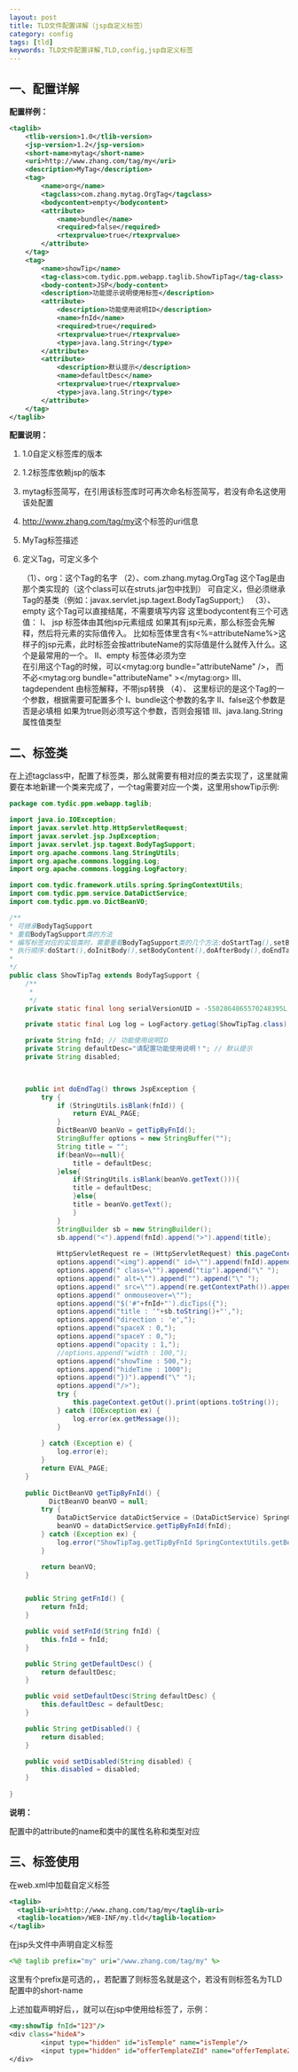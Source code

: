 ```yaml
---
layout: post
title: TLD文件配置详解（jsp自定义标签）
category: config
tags: [tld]
keywords: TLD文件配置详解,TLD,config,jsp自定义标签
---
```

## 一、配置详解
**配置样例：**
```xml
<taglib>
	<tlib-version>1.0</tlib-version>
	<jsp-version>1.2</jsp-version>
	<short-name>mytag</short-name>
	<uri>http://www.zhang.com/tag/my</uri>
	<description>MyTag</description>
	<tag>
		<name>org</name>
		<tagclass>com.zhang.mytag.OrgTag</tagclass>
		<bodycontent>empty</bodycontent>
		<attribute>
			<name>bundle</name>
			<required>false</required>
			<rtexprvalue>true</rtexprvalue>
		</attribute>
	</tag>
	<tag>
		<name>showTip</name>
		<tag-class>com.tydic.ppm.webapp.taglib.ShowTipTag</tag-class>
		<body-content>JSP</body-content>
		<description>功能提示说明使用标签</description>
		<attribute>
			<description>功能使用说明ID</description>
			<name>fnId</name>
			<required>true</required>
			<rtexprvalue>true</rtexprvalue>
			<type>java.lang.String</type>
		</attribute>
		<attribute>
			<description>默认提示</description>
			<name>defaultDesc</name>
			<rtexprvalue>true</rtexprvalue>
			<type>java.lang.String</type>
		</attribute>
	</tag>
</taglib>
```
**配置说明：**
1. <tlib-version>1.0</tlib-version>自定义标签库的版本
2. <jsp-version>1.2</jsp-version>标签库依赖jsp的版本
3. <short-name>mytag</short-name>标签简写，在引用该标签库时可再次命名标签简写，若没有命名这使用该处配置
4. <uri>http://www.zhang.com/tag/my</uri>这个标签的uri信息
5. <description>MyTag</description>标签描述
6. <tag></tag>定义Tag，可定义多个


    （1）、<name>org</name>：这个Tag的名字
    （2）、<tagclass>com.zhang.mytag.OrgTag</tagclass>
        这个Tag是由那个类实现的（这个class可以在struts.jar包中找到）
        可自定义，但必须继承Tag的基类（例如：javax.servlet.jsp.tagext.BodyTagSupport;）
    （3）、<bodycontent>empty</bodycontent>
        这个Tag可以直接结尾，不需要填写内容
        这里bodycontent有三个可选值：
        I、 jsp 标签体由其他jsp元素组成 
            如果其有jsp元素，那么标签会先解释，然后将元素的实际值传入。
            比如标签体里含有<%=attributeName%>这样子的jsp元素，此时标签会按attributeName的实际值是什么就传入什么。这个是最常用的一个。
        II、empty 标签体必须为空   
            在引用这个Tag的时候，可以<mytag:org bundle="attributeName" />，
            而不必<mytag:org bundle="attributeName" ></mytag:org> 
        III、 tagdependent 由标签解释，不带jsp转换
    （4）、<attribute> </attribute>这里标识的是这个Tag的一个参数，根据需要可配置多个
        I、<name>bundle</name>这个参数的名字
        II、<required>false</required>这个参数是否是必填相
            如果为true则必须写这个参数，否则会报错
        III、<type>java.lang.String</type>属性值类型
## 二、标签类
在上述tagclass中，配置了标签类，那么就需要有相对应的类去实现了，这里就需要在本地新建一个类来完成了，一个tag需要对应一个类，这里用showTip示例:
```java
package com.tydic.ppm.webapp.taglib;

import java.io.IOException;
import javax.servlet.http.HttpServletRequest;
import javax.servlet.jsp.JspException;
import javax.servlet.jsp.tagext.BodyTagSupport;
import org.apache.commons.lang.StringUtils;
import org.apache.commons.logging.Log;
import org.apache.commons.logging.LogFactory;

import com.tydic.framework.utils.spring.SpringContextUtils;
import com.tydic.ppm.service.DataDictService;
import com.tydic.ppm.vo.DictBeanVO;

/**
* 可继承BodyTagSupport
* 重载BodyTagSupport类的方法
* 编写标签对应的实现类时，需要重载BodyTagSupport类的几个方法:doStartTag(),setBodyContent(),doInitBody(),doAfterBody(),doEndTag()
* 执行顺序:doStart(),doInitBody(),setBodyContent(),doAfterBody(),doEndTag
*
*/
public class ShowTipTag extends BodyTagSupport {
	/**
	 * 
	 */
	private static final long serialVersionUID = -5502864865570248395L;

	private static final Log log = LogFactory.getLog(ShowTipTag.class);

	private String fnId; // 功能使用说明ID
	private String defaultDesc="请配置功能使用说明！"; // 默认提示
	private String disabled;

	

	public int doEndTag() throws JspException {
		try {
			if (StringUtils.isBlank(fnId)) {
				return EVAL_PAGE;
			}
		    DictBeanVO beanVo = getTipByFnId();
			StringBuffer options = new StringBuffer("");
			String title = "";
			if(beanVo==null){
				title = defaultDesc;
			}else{
				if(StringUtils.isBlank(beanVo.getText())){
				title = defaultDesc;	
				}else{
				title = beanVo.getText();	
				}
			}
			StringBuilder sb = new StringBuilder();
			sb.append("<").append(fnId).append(">").append(title);
			
			HttpServletRequest re = (HttpServletRequest) this.pageContext.getRequest();
			options.append("<img").append(" id=\"").append(fnId).append("\" ");
			options.append(" class=\"").append("tip").append("\" ");
			options.append(" alt=\"").append("").append("\" ");
			options.append(" src=\"").append(re.getContextPath()).append("/images/tip.png").append("\" ");
			options.append(" onmouseover=\"");
			options.append("$('#"+fnId+"').dicTips({");
			options.append("title : '"+sb.toString()+"',");
			options.append("direction : 'e',");
			options.append("spaceX : 0,");
			options.append("spaceY : 0,");
			options.append("opacity : 1,");
			//options.append("width : 100,");
			options.append("showTime : 500,");
			options.append("hideTime : 1000");
			options.append("})").append("\" ");
			options.append("/>");
			try {
				this.pageContext.getOut().print(options.toString());
			} catch (IOException ex) {
				log.error(ex.getMessage());
			}
			
		} catch (Exception e) {
			log.error(e);
		}
		return EVAL_PAGE;
	}
	
	public DictBeanVO getTipByFnId() {
	      DictBeanVO beanVO = null;
		try {
			DataDictService dataDictService = (DataDictService) SpringContextUtils.getBean("service_prd_DataDictServiceImpl");
			beanVO = dataDictService.getTipByFnId(fnId);
		} catch (Exception ex) {
			log.error("ShowTipTag.getTipByFnId SpringContextUtils.getBean('service_prd_CodeServiceImpl') ", ex);
		}

		return beanVO;
	}


	public String getFnId() {
		return fnId;
	}

	public void setFnId(String fnId) {
		this.fnId = fnId;
	}

	public String getDefaultDesc() {
		return defaultDesc;
	}

	public void setDefaultDesc(String defaultDesc) {
		this.defaultDesc = defaultDesc;
	}

	public String getDisabled() {
		return disabled;
	}

	public void setDisabled(String disabled) {
		this.disabled = disabled;
	}
	
}

```
**说明：** 

配置中的attribute的name和类中的属性名称和类型对应

## 三、标签使用
在web.xml中加载自定义标签
```xml
<taglib>
  <taglib-uri>http://www.zhang.com/tag/my</taglib-uri>
  <taglib-location>/WEB-INF/my.tld</taglib-location>
</taglib>
```
在jsp头文件中声明自定义标签
```jsp
<%@ taglib prefix="my" uri="/www.zhang.com/tag/my" %>
```
这里有个prefix是可选的，，若配置了则标签名就是这个，若没有则标签名为TLD配置中的short-name

上述加载声明好后，，就可以在jsp中使用给标签了，示例：
```jsp
<my:showTip fnId="123"/>
<div class="hideA">
	    <input type="hidden" id="isTemple" name="isTemple"/>
	    <input type="hidden" id="offerTemplateZId" name="offerTemplateZId" />
</div>
```